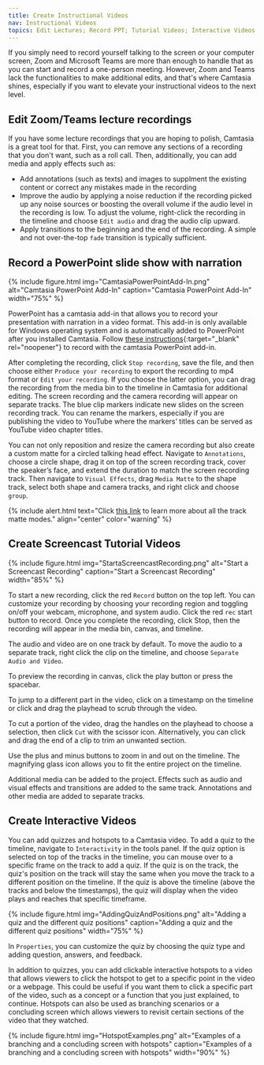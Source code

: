 ```yaml
---
title: Create Instructional Videos
nav: Instructional Videos
topics: Edit Lectures; Record PPT; Tutorial Videos; Interactive Videos
---
```


If you simply need to record yourself talking to the screen or your computer screen, Zoom and Microsoft Teams are more than enough to handle that as you can start and record a one-person meeting. However, Zoom and Teams lack the functionalities to make additional edits, and that's where Camtasia shines, especially if you want to elevate your instructional videos to the next level. 

## Edit Zoom/Teams lecture recordings

If you have some lecture recordings that you are hoping to polish, Camtasia is a great tool for that. First, you can remove any sections of a recording that you don't want, such as a roll call. Then, additionally, you can add media and apply effects such as:
- Add annotations (such as texts) and images to supplment the existing content or correct any mistakes made in the recording
- Improve the audio by applying a noise reduction if the recording picked up any noise sources or boosting the overall volume if the audio level in the recording is low. To adjust the volume, right-click the recording in the timeline and choose `Edit audio` and drag the audio clip upward.
- Apply transitions to the beginning and the end of the recording. A simple and not over-the-top `fade` transition is typically sufficient.

## Record a PowerPoint slide show with narration

{% include figure.html img="CamtasiaPowerPointAdd-In.png" alt="Camtasia PowerPoint Add-In" caption="Camtasia PowerPoint Add-In" width="75%" %}

PowerPoint has a camtasia add-in that allows you to record your presentation with narration in a video format. This add-in is only available for Windows operating system and is automatically added to PowerPoint after you installed Camtasia. Follow [these instructions](https://support.techsmith.com/hc/en-us/articles/360058637991-Record-a-PowerPoint-Presentation){:target="_blank" rel="noopener"} to record with the camtasia PowerPoint add-in.

After completing the recording, click `Stop recording`, save the file, and then choose either `Produce your recording` to export the recording to mp4 format or `Edit your recording`. If you choose the latter option, you can drag the recording from the media bin to the timeline in Camtasia for additional editing. The screen recording and the camera recording will appear on separate tracks. The blue clip markers indicate new slides on the screen recording track. You can rename the markers, especially if you are publishing the video to YouTube where the markers’ titles can be served as YouTube video chapter titles. 

You can not only reposition and resize the camera recording but also create a custom matte for a circled talking head effect. Navigate to `Annotations`, choose a circle shape, drag it on top of the screen recording track, cover the speaker’s face, and extend the duration to match the screen recording track. Then navigate to `Visual Effects`, drag `Media Matte` to the shape track, select both shape and camera tracks, and right click and choose `group`.

{% include alert.html text="Click [this link](https://www.techsmith.com/blog/wp-content/uploads/2021/07/TrackMattes_EN_Win.pdf) to learn more about all the track matte modes." align="center" color="warning" %}

## Create Screencast Tutorial Videos

{% include figure.html img="StartaScreencastRecording.png" alt="Start a Screencast Recording" caption="Start a Screencast Recording" width="85%" %}

To start a new recording, click the red `Record` button on the top left. You can customize your recording by choosing your recording region and toggling on/off your webcam, microphone, and system audio. Click the red `rec` start button to record. Once you complete the recording, click Stop, then the recording will appear in the media bin, canvas, and timeline. 

The audio and video are on one track by default. To move the audio to a separate track, right click the clip on the timeline, and choose `Separate Audio and Video`.

To preview the recording in canvas, click the play button or press the spacebar. 

To jump to a different part in the video, click on a timestamp on the timeline or click and drag the playhead to scrub through the video.

To cut a portion of the video, drag the handles on the playhead to choose a selection, then click `Cut` with the scissor icon. Alternatively, you can click and drag the end of a clip to trim an unwanted section.

Use the plus and minus buttons to zoom in and out on the timeline. The magnifying glass icon allows you to fit the entire project on the timeline.

Additional media can be added to the project. Effects such as audio and visual effects and transitions are added to the same track. Annotations and other media are added to separate tracks.

## Create Interactive Videos

You can add quizzes and hotspots to a Camtasia video. To add a quiz to the timeline, navigate to `Interactivity` in the tools panel. If the quiz option is selected on top of the tracks in the timeline, you can mouse over to a specific frame on the track to add a quiz. If the quiz is on the track, the quiz's position on the track will stay the same when you move the track to a different position on the timeline. If the quiz is above the timeline (above the tracks and below the timestamps), the quiz will display when the video plays and reaches that specific timeframe. 

{% include figure.html img="AddingQuizAndPositions.png" alt="Adding a quiz and the different quiz positions" caption="Adding a quiz and the different quiz positions" width="75%" %}

In `Properties`, you can customize the quiz by choosing the quiz type and adding question, answers, and feedback.

In addition to quizzes, you can add clickable interactive hotspots to a video that allows viewers to click the hotspot to get to a specific point in the video or a webpage. This could be useful if you want them to click a specific part of the video, such as a concept or a function that you just explained, to continue. Hotspots can also be used as branching scenarios or a concluding screen which allows viewers to revisit certain sections of the video that they watched.

{% include figure.html img="HotspotExamples.png" alt="Examples of a branching and a concluding screen with hotspots" caption="Examples of a branching and a concluding screen with hotspots" width="90%" %}
